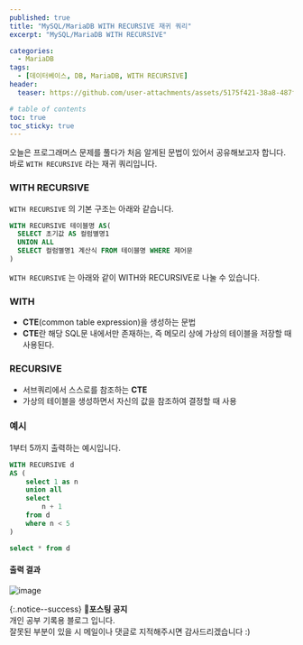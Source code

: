 ```yaml
---
published: true
title: "MySQL/MariaDB WITH RECURSIVE 재귀 쿼리"
excerpt: "MySQL/MariaDB WITH RECURSIVE"

categories:
  - MariaDB
tags:
  - [데이터베이스, DB, MariaDB, WITH RECURSIVE]
header:
  teaser: https://github.com/user-attachments/assets/5175f421-38a8-487f-837a-87a29c93132f

# table of contents
toc: true
toc_sticky: true
---
```


오늘은 프로그래머스 문제를 풀다가 처음 알게된 문법이 있어서 공유해보고자 합니다. 바로 `WITH RECURSIVE` 라는 재귀 쿼리입니다.

### WITH RECURSIVE

`WITH RECURSIVE` 의 기본 구조는 아래와 같습니다.

```sql
WITH RECURSIVE 테이블명 AS(
  SELECT 초기값 AS 컬럼별명1
  UNION ALL
  SELECT 컬럼별명1 계산식 FROM 테이블명 WHERE 제어문
)
```

`WITH RECURSIVE` 는 아래와 같이 WITH와 RECURSIVE로 나눌 수 있습니다.

### WITH

- **CTE**(common table expression)을 생성하는 문법
- **CTE**란 해당 SQL문 내에서만 존재하는, 즉 메모리 상에 가상의 테이블을 저장할 때 사용된다.

### RECURSIVE

- 서브쿼리에서 스스로를 참조하는 **CTE**
- 가상의 테이블을 생성하면서 자신의 값을 참조하여 결정할 때 사용

### 예시

1부터 5까지 출력하는 예시입니다.

```sql
WITH RECURSIVE d
AS (
    select 1 as n
    union all
    select
        n + 1
    from d
    where n < 5
)

select * from d
```

#### 출력 결과

![image](https://github.com/ilimes/ilimes.github.io/assets/95404736/709c02cc-9718-4d98-a498-6892f8949dc0)

{:.notice--success}
🔔**포스팅 공지**  
개인 공부 기록용 블로그 입니다.  
잘못된 부분이 있을 시 메일이나 댓글로 지적해주시면 감사드리겠습니다 :)
